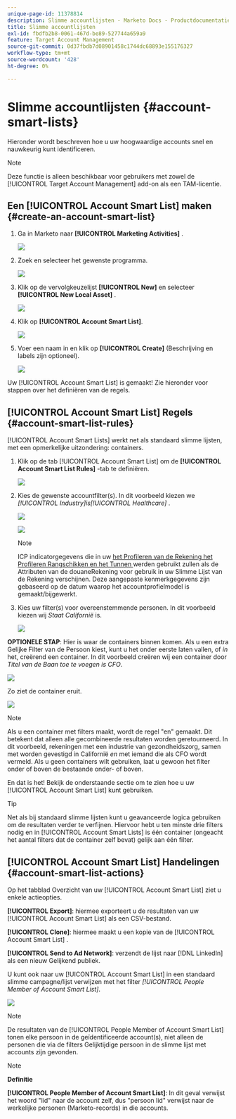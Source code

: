```yaml
---
unique-page-id: 11378814
description: Slimme accountlijsten - Marketo Docs - Productdocumentatie
title: Slimme accountlijsten
exl-id: fbdfb2b8-0061-467d-be89-527744a659a9
feature: Target Account Management
source-git-commit: 0d37fbdb7d08901458c1744dc68893e155176327
workflow-type: tm+mt
source-wordcount: '428'
ht-degree: 0%

---
```


# Slimme accountlijsten {#account-smart-lists}

Hieronder wordt beschreven hoe u uw hoogwaardige accounts snel en nauwkeurig kunt identificeren.

>[!NOTE]
>
>Deze functie is alleen beschikbaar voor gebruikers met zowel de [!UICONTROL Target Account Management] add-on als een TAM-licentie.

## Een [!UICONTROL Account Smart List] maken {#create-an-account-smart-list}

1. Ga in Marketo naar **[!UICONTROL Marketing Activities]** .

   ![](assets/account-smart-lists-1.png)

1. Zoek en selecteer het gewenste programma.

   ![](assets/account-smart-lists-2.png)

1. Klik op de vervolgkeuzelijst **[!UICONTROL New]** en selecteer **[!UICONTROL New Local Asset]** .

   ![](assets/account-smart-lists-3.png)

1. Klik op **[!UICONTROL Account Smart List]**.

   ![](assets/account-smart-lists-4.png)

1. Voer een naam in en klik op **[!UICONTROL Create]** (Beschrijving en labels zijn optioneel).

   ![](assets/account-smart-lists-5.png)

Uw [!UICONTROL Account Smart List] is gemaakt! Zie hieronder voor stappen over het definiëren van de regels.

## [!UICONTROL Account Smart List] Regels {#account-smart-list-rules}

[!UICONTROL Account Smart Lists] werkt net als standaard slimme lijsten, met een opmerkelijke uitzondering: containers.

1. Klik op de tab [!UICONTROL Account Smart List] om de **[!UICONTROL Account Smart List Rules]** -tab te definiëren.

   ![](assets/account-smart-lists-6.png)

1. Kies de gewenste accountfilter(s). In dit voorbeeld kiezen we _[!UICONTROL Industry]is[!UICONTROL Healthcare]_ .

   ![](assets/account-smart-lists-7.png)

   ![](assets/account-smart-lists-8.png)

   >[!NOTE]
   >
   >ICP indicatorgegevens die in uw [ het Profileren van de Rekening het Profileren Rangschikken en het Tunnen ](/help/marketo/product-docs/target-account-management/account-profiling/account-profiling-ranking-and-tuning.md) werden gebruikt zullen als de Attributen van de douaneRekening voor gebruik in uw Slimme Lijst van de Rekening verschijnen. Deze aangepaste kenmerkgegevens zijn gebaseerd op de datum waarop het accountprofielmodel is gemaakt/bijgewerkt.

1. Kies uw filter(s) voor overeenstemmende personen. In dit voorbeeld kiezen wij _Staat Californië_ is.

   ![](assets/account-smart-lists-9.png)

**OPTIONELE STAP**: Hier is waar de containers binnen komen. Als u een extra Gelijke Filter van de Persoon kiest, kunt u het onder eerste laten vallen, of _in_ het, creërend een container. In dit voorbeeld creëren wij een container door _Titel van de Baan toe te voegen is CFO_.

![](assets/account-smart-lists-10.png)

Zo ziet de container eruit.

![](assets/account-smart-lists-11.png)

>[!NOTE]
>
>Als u een container met filters maakt, wordt de regel &quot;en&quot; gemaakt. Dit betekent dat alleen alle gecombineerde resultaten worden geretourneerd. In dit voorbeeld, rekeningen met een industrie van gezondheidszorg, samen met worden gevestigd in Californië _en_ met iemand die als CFO wordt vermeld. Als u geen containers wilt gebruiken, laat u gewoon het filter onder of boven de bestaande onder- of boven.

En dat is het! Bekijk de onderstaande sectie om te zien hoe u uw [!UICONTROL Account Smart List] kunt gebruiken.

>[!TIP]
>
>Net als bij standaard slimme lijsten kunt u geavanceerde logica gebruiken om de resultaten verder te verfijnen. Hiervoor hebt u ten minste drie filters nodig en in [!UICONTROL Account Smart Lists] is één container (ongeacht het aantal filters dat de container zelf bevat) gelijk aan één filter.

## [!UICONTROL Account Smart List] Handelingen {#account-smart-list-actions}

Op het tabblad Overzicht van uw [!UICONTROL Account Smart List] ziet u enkele actieopties.

**[!UICONTROL Export]**: hiermee exporteert u de resultaten van uw [!UICONTROL Account Smart List] als een CSV-bestand.

**[!UICONTROL Clone]**: hiermee maakt u een kopie van de [!UICONTROL Account Smart List] .

**[!UICONTROL Send to Ad Network]**: verzendt de lijst naar [!DNL LinkedIn] als een nieuw Gelijkend publiek.

U kunt ook naar uw [!UICONTROL Account Smart List] in een standaard slimme campagne/lijst verwijzen met het filter _[!UICONTROL People Member of Account Smart List]_.

![](assets/account-smart-lists-12.png)

>[!NOTE]
>
>De resultaten van de [!UICONTROL People Member of Account Smart List] tonen elke persoon in de geïdentificeerde account(s), niet alleen de personen die via de filters Gelijktijdige persoon in de slimme lijst met accounts zijn gevonden.

>[!NOTE]
>
>**Definitie**
>
>**[!UICONTROL People Member of Account Smart List]**: In dit geval verwijst het woord &quot;lid&quot; naar de account zelf, dus &quot;persoon lid&quot; verwijst naar de werkelijke personen (Marketo-records) in die accounts.
